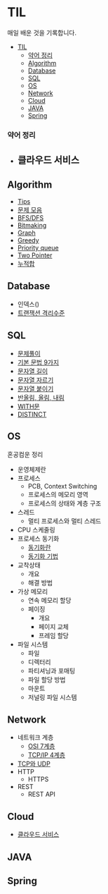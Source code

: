 # TIL
매일 배운 것을 기록합니다.

- [TIL](#til)
    - [약어 정리](#약어-정리)
  - [Algorithm](#algorithm)
  - [Database](#database)
  - [SQL](#sql)
  - [OS](#os)
  - [Network](#network)
  - [Cloud](#cloud)
  - [JAVA](#java)
  - [Spring](#spring)

### 약어 정리
- 클라우드 서비스
  - 

## Algorithm
- [Tips](algorithm/general.md)
- [문제 모음](algorithm/prob/problems.md)
- [BFS/DFS](./algorithm/bfs_dfs.md)
- [Bitmaking](./algorithm/bitmasking.md)
- [Graph](./algorithm/graph.md)
- [Greedy](algorithm/greedy.md)
- [Priority queue](algorithm/priority_queue.md)
- [Two Pointer](algorithm/two_pointer.md)
- [누적합](algorithm/cumulative_sum.md)

## Database
- 인덱스()
- [트랜잭션 격리수준](database/isolation_level.md)

## SQL
- [문제풀이](sql/problems.md)
- [기본 문법 9가지](sql/basics.md)
- [문자열 길이](sql/length.md)
- [문자열 자르기](sql/split.md)
- [문자열 붙이기](sql/concat.md)
- [반올림, 올림, 내림](sql/celing_round_floor.md)
- [WITH문](sql/with.md)
- [DISTINCT](sql/distinct.md)

## OS
혼공컴운 정리
- 운영체제란
- 프로세스
  - PCB, Context Switching
  - 프로세스의 메모리 영역
  - 프로세스의 상태와 계층 구조
- 스레드
  - 멀티 프로세스와 멀티 스레드
- CPU 스케줄링
- 프로세스 동기화
  - [동기화란](os/synchronization.md)
  - [동기화 기법](os/sync_technique.md)
- 교착상태
  - 개요
  - 해결 방법
- 가상 메모리
  - 연속 메모리 할당
  - 페이징
    - 개요
    - 페이지 교체
    - 프레임 할당
- 파일 시스템
  - 파일
  - 디렉터리
  - 파티셔닝과 포매팅
  - 파일 할당 방법
  - 마운트
  - 저널링 파일 시스템
## Network
- 네트워크 계층
  - [OSI 7계층](network/OSI_7layer.md)
  - [TCP/IP 4계층](network/tcp_ip.md)
- [TCP와 UDP](network/tcp_udp.md)
- HTTP
  - HTTPS
- REST
  - REST API
  
## Cloud
- [클라우드 서비스](cloud/service.md)

## JAVA

## Spring
